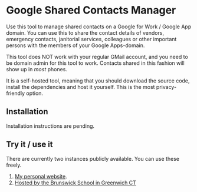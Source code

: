 # Google Shared Contacts Manager

Use this tool to manage shared contacts on a Google for Work / Google App domain. You can use this to share the contact details of vendors, emergency contacts, janitorial services, colleagues or other important persons with the members of your Google Apps-domain.

This tool does NOT work with your regular GMail account, and you need to be domain admin for this tool to work. Contacts shared in this fashion will show up in _most_ phones. 

It is a self-hosted tool, meaning that you should download the source code, install the dependencies and host it yourself. This is the most privacy-friendly option.

## Installation

Installation instructions are pending. 

## Try it / use it

There are currently two instances publicly available. You can use these freely.

1. [My personal website](https://contacts.nder.be/).
2. [Hosted by the Brunswick School in Greenwich CT](https://gsc.brunswickschool.org/)
